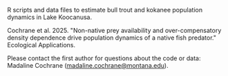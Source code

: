 R scripts and data files to estimate bull trout and kokanee population dynamics in Lake Koocanusa. 

Cochrane et al. 2025. "Non-native prey availability and over-compensatory density dependence drive population dynamics of a native fish predator." Ecological Applications. 

Please contact the first author for questions about the code or data: Madaline Cochrane (madaline.cochrane@montana.edu). 
